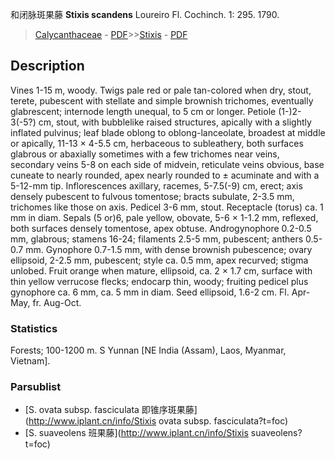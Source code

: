 和闭脉斑果藤 **Stixis scandens** Loureiro Fl. Cochinch. 1: 295. 1790.

> [Calycanthaceae](http://www.iplant.cn/info/Calycanthaceae?t=foc) - [PDF](http://www.iplant.cn/foc/pdf/Calycanthaceae.pdf)>>[Stixis](http://www.iplant.cn/info/Stixis?t=foc) - [PDF](http://www.iplant.cn/foc/pdf/Stixis.pdf)

## Description

Vines 1-15 m, woody. Twigs pale red or pale tan-colored when dry, stout, terete, pubescent with stellate and simple brownish trichomes, eventually glabrescent; internode length unequal, to 5 cm or longer. Petiole (1-)2-3(-5?) cm, stout, with bubblelike raised structures, apically with a slightly inflated pulvinus; leaf blade oblong to oblong-lanceolate, broadest at middle or apically, 11-13 × 4-5.5 cm, herbaceous to subleathery, both surfaces glabrous or abaxially sometimes with a few trichomes near veins, secondary veins 5-8 on each side of midvein, reticulate veins obvious, base cuneate to nearly rounded, apex nearly rounded to ± acuminate and with a 5-12-mm tip. Inflorescences axillary, racemes, 5-7.5(-9) cm, erect; axis densely pubescent to fulvous tomentose; bracts subulate, 2-3.5 mm, trichomes like those on axis. Pedicel 3-6 mm, stout. Receptacle (torus) ca. 1 mm in diam. Sepals (5 or)6, pale yellow, obovate, 5-6 × 1-1.2 mm, reflexed, both surfaces densely tomentose, apex obtuse. Androgynophore 0.2-0.5 mm, glabrous; stamens 16-24; filaments 2.5-5 mm, pubescent; anthers 0.5-0.7 mm. Gynophore 0.7-1.5 mm, with dense brownish pubescence; ovary ellipsoid, 2-2.5 mm, pubescent; style ca. 0.5 mm, apex recurved; stigma unlobed. Fruit orange when mature, ellipsoid, ca. 2 × 1.7 cm, surface with thin yellow verrucose flecks; endocarp thin, woody; fruiting pedicel plus gynophore ca. 6 mm, ca. 5 mm in diam. Seed ellipsoid, 1.6-2 cm. Fl. Apr-May, fr. Aug-Oct.

### Statistics
Forests; 100-1200 m. S Yunnan [NE India (Assam), Laos, Myanmar, Vietnam].

### Parsublist

* [S.  ovata subsp. fasciculata  即锥序斑果藤](http://www.iplant.cn/info/Stixis ovata subsp. fasciculata?t=foc)
* [S.  suaveolens  班果藤](http://www.iplant.cn/info/Stixis suaveolens?t=foc)
